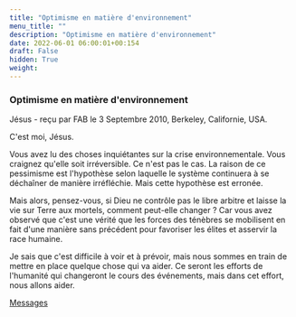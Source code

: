 ```yaml
---
title: "Optimisme en matière d'environnement"
menu_title: ""
description: "Optimisme en matière d'environnement"
date: 2022-06-01 06:00:01+00:154
draft: False
hidden: True
weight:
---
```

### Optimisme en matière d'environnement

Jésus - reçu par FAB le 3 Septembre 2010, Berkeley, Californie, USA.

C'est moi, Jésus.

Vous avez lu des choses inquiétantes sur la crise environnementale. Vous craignez qu'elle soit irréversible. Ce n'est pas le cas. La raison de ce pessimisme est l'hypothèse selon laquelle le système continuera à se déchaîner de manière irréfléchie. Mais cette hypothèse est erronée.

Mais alors, pensez-vous, si Dieu ne contrôle pas le libre arbitre et laisse la vie sur Terre aux mortels, comment peut-elle changer ? Car vous avez observé que c'est une vérité que les forces des ténèbres se mobilisent en fait d'une manière sans précédent pour favoriser les élites et asservir la race humaine.

Je sais que c'est difficile à voir et à prévoir, mais nous sommes en train de mettre en place quelque chose qui va aider. Ce seront les efforts de l'humanité qui changeront le cours des événements, mais dans cet effort, nous allons aider.

[Messages](/fr-contemporary-messages/fr-contemporary-messages-by-date-order/fr-contemporary-messages-2010)
